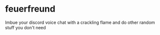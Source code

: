 # feuerfreund
Imbue your discord voice chat with a crackling flame and do other random stuff you don't need
